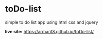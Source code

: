 # toDo-list
simple to do list app using html css and jquery

**live site:** https://arman18.github.io/toDo-list/
